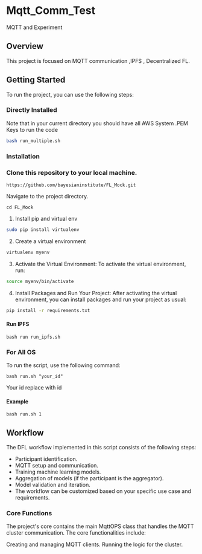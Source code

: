 # Mqtt_Comm_Test

MQTT and Experiment

## Overview

This project is focused on MQTT communication ,IPFS , Decentralized FL.

## Getting Started

To run the project, you can use the following steps:

### Directly Installed

Note that in your current directory you should have all AWS System .PEM Keys to run the code

```bash
bash run_multiple.sh
```

### Installation

### Clone this repository to your local machine.

```
https://github.com/bayesianinstitute/FL_Mock.git
```

Navigate to the project directory.

```
cd FL_Mock
```

1. Install pip and virtual env

```bash
sudo pip install virtualenv
```

2. Create a virtual environment

```bash
virtualenv myenv
```

3. Activate the Virtual Environment:
   To activate the virtual environment, run:

```bash
source myenv/bin/activate
```

4. Install Packages and Run Your Project:
   After activating the virtual environment, you can install packages and run your project as usual:

```bash
pip install -r requirements.txt
```

#### Run IPFS

```
bash run run_ipfs.sh
```

### For All OS

To run the script, use the following command:

```
bash run.sh "your_id"
```
Your id replace with id 

#### Example


```
bash run.sh 1
```

## Workflow

The DFL workflow implemented in this script consists of the following steps:

- Participant identification.
- MQTT setup and communication.
- Training machine learning models.
- Aggregation of models (if the participant is the aggregator).
- Model validation and iteration.
- The workflow can be customized based on your specific use case and requirements.

### Core Functions

The project's core contains the main MqttOPS class that handles the MQTT cluster communication. The core functionalities include:

Creating and managing MQTT clients.
Running the logic for the cluster.
